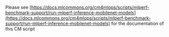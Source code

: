 Please see [https://docs.mlcommons.org/cm4mlops/scripts/mlperf-benchmark-support/run-mlperf-inference-mobilenet-models](https://docs.mlcommons.org/cm4mlops/scripts/mlperf-benchmark-support/run-mlperf-inference-mobilenet-models) for the documentation of this CM script
